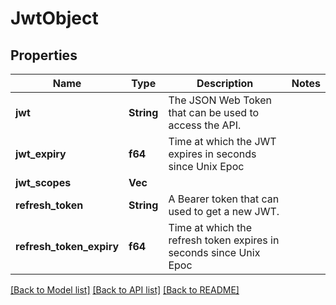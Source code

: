 # JwtObject

## Properties
Name | Type | Description | Notes
------------ | ------------- | ------------- | -------------
**jwt** | **String** | The JSON Web Token that can be used to access the API. | 
**jwt_expiry** | **f64** | Time at which the JWT expires in seconds since Unix Epoc | 
**jwt_scopes** | **Vec<String>** |  | 
**refresh_token** | **String** | A Bearer token that can used to get a new JWT. | 
**refresh_token_expiry** | **f64** | Time at which the refresh token expires in seconds since Unix Epoc | 

[[Back to Model list]](../README.md#documentation-for-models) [[Back to API list]](../README.md#documentation-for-api-endpoints) [[Back to README]](../README.md)


